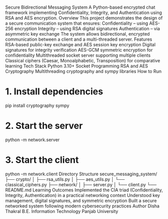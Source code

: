 Secure Bidirectional Messaging System
A Python-based encrypted chat framework implementing Confidentiality, Integrity, and Authentication using RSA and AES encryption.
Overview
This project demonstrates the design of a secure communication system that ensures:
Confidentiality – using AES-256 encryption
Integrity – using RSA digital signatures
Authentication – via asymmetric key exchange
The system allows bidirectional, encrypted communication between a client and a multi-threaded server.
Features
RSA-based public-key exchange and AES session key encryption
Digital signatures for integrity verification
AES-GCM symmetric encryption for confidentiality
Multithreaded socket server supporting multiple clients
Classical ciphers (Caesar, Monoalphabetic, Transposition) for comparative learning
Tech Stack
Python 3.10+
Socket Programming
RSA and AES Cryptography
Multithreading
cryptography and sympy libraries
How to Run
# 1. Install dependencies
pip install cryptography sympy

# 2. Start the server
python -m network.server

# 3. Start the client
python -m network.client
Directory Structure
secure_messaging_system/
├── crypto/
│   ├── rsa_utils.py
│   ├── aes_utils.py
│   └── classical_ciphers.py
├── network/
│   ├── server.py
│   └── client.py
└── README.md
Learning Outcomes
Implemented the CIA triad (Confidentiality, Integrity, Authentication) in a practical networking context
Understood key management, digital signatures, and symmetric encryption
Built a secure networked system following modern cybersecurity practices
Author
Disha Thakral
B.E. Information Technology
Panjab University
